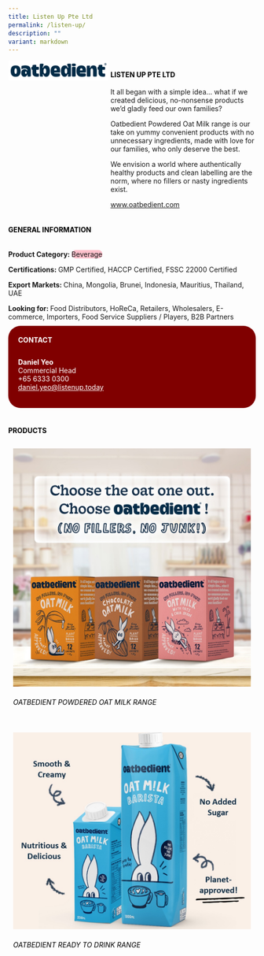 ```yaml
---
title: Listen Up Pte Ltd
permalink: /listen-up/
description: ""
variant: markdown
---
```

<div class="flex-paragraph">
	<div style="display: flex; flex-wrap: wrap;" class="flex-container">
		<div style="flex: 1 1 40%; display: block;" class="card sgds">
			<img src="/images/listen_up_logo.png">
		</div>
		<div style="flex: 1 1 58%; display: block; margin-left: 3px" class="card-sgds">
			<h4 style="text-transform: uppercase; color: black;"><b>Listen Up Pte Ltd</b></h4>
			<p>It all began with a simple idea... what if we created delicious, no-nonsense products we’d gladly feed our own families?</p>
			<p>Oatbedient Powdered Oat Milk range is our take on yummy convenient products with no unnecessary ingredients, made with love for our families, who only deserve the best.</p>
			<p>We envision a world where authentically healthy products and clean labelling are the norm, where no fillers or nasty ingredients exist.</p>
			<p><a target="_blank" href="https://www.oatbedient.com">www.oatbedient.com</a></p>
		</div>
	</div>
</div>

<h4 style="text-transform: uppercase; color: black;">
	<b>General Information</b>
</h4>
<div style="display: flex; flex-wrap: wrap;" class="flex-container">
	<div style="flex: 1 1 65%; display: block; align-self: stretch" class="card sgds">
		<div class="flex-paragraph">
			<p>
				<b>Product Category: </b>
				<span style="background-color: pink; border-radius: 10px;">Beverage</span>
			</p>
			<p>
				<b>Certifications: </b>GMP Certified, HACCP Certified, FSSC 22000 Certified
			</p>
			<p>
				<b>Export Markets: </b>China, Mongolia, Brunei, Indonesia, Mauritius, Thailand, UAE
			</p>
			<p style="margin-bottom: 10px;">
				<b>Looking for: </b>Food Distributors, HoReCa, Retailers, Wholesalers, E-commerce, Importers, Food Service Suppliers / Players, B2B Partners
			</p>
		</div>
	</div>
	<div style="flex: 1 1 35%; padding: 10px; display: block; background-color: maroon; border-radius: 25px; align-self: center;" class="card sgds">
		<h4 style="color: white; margin-top: 10px; margin-left: 10px;">CONTACT</h4>
		<div class="flex-paragraph">
			<p style="padding: 10px; color: white;">
				<b>Daniel Yeo</b>
				<br>Commercial Head<br>+65 6333 0300<br>
				<a style="color: white;" href="mailto:daniel.yeo@listenup.today">daniel.yeo@listenup.today</a>
			</p>
		</div>
	</div>
</div>
<br>
<h4 style="text-transform: uppercase; color: black;">
	<b>Products</b>
</h4>
<div style="display: flex; flex-wrap: wrap;">
	<div style="flex: 1 1 47%; margin: 10px; display: block;" class="card sgds">
		<div style="display: block;" class="flex-image">
			<img src="/images/listen_up_product_01.jpg">
		</div>
		<div class="flex-paragraph">
			<h6 style="text-transform: uppercase; color: black;">Oatbedient Powdered Oat Milk range</h6>
		</div>
	</div>
	<div style="flex: 1 1 47%; margin: 10px; display: block;" class="card sgds">
		<div style="display: block;" class="flex-image">
			<img src="/images/listen_up_product_02.jpg">
		</div>
		<div class="flex-paragraph">
			<h6 style="text-transform: uppercase; color: black;">Oatbedient Ready to Drink range</h6>
		</div>
	</div>
</div>